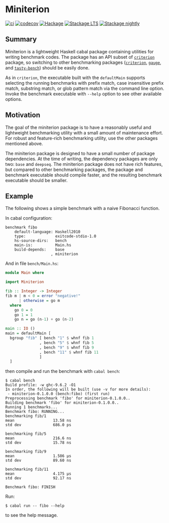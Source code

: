 # Miniterion

[![ci][ci-badge-svg]][ci-badge-link]
[![codecov][codecov-badge-svg]][codecov-badge-link]
[![Hackage][hackage-badge]][hackage-package]
[![Stackage LTS][stackage-lts-badge]][stackage-lts-package]
[![Stackage nightly][stackage-nightly-badge]][stackage-nightly-package]


## Summary

Miniterion is a lightweight Haskell cabal package containing utilities
for writing benchmark codes. The package has an API subset of
[`criterion`][criterion] package, so switching to other benchmarking
packages ([`criterion`][criterion], [`gauge`][gauge], and
[`tasty-bench`][tasty-bench]) should be easily done.

As in `criterion`, the executable built with the `defaultMain`
supports selecting the running benchmarks with prefix match,
case insensitive prefix match, substring match, or glob pattern match
via the command line option. Invoke the benchmark executable with `--help`
option to see other available options.


## Motivation

The goal of the miniterion package is to have a reasonably useful and
lightweight benchmarking utility with a small amount of maintenance
effort. For robust and feature-rich benchmarking utility, use the
other packages mentioned above.

The miniterion package is designed to have a small number of package
dependencies. At the time of writing, the dependency packages are only
two: `base` and `deepseq`. The miniterion package does not have rich
features, but compared to other benchmarking packages, the package and
benchmark executable should compile faster, and the resulting
benchmark executable should be smaller.


## Example

The following shows a simple benchmark with a naive Fibonacci
function.

In cabal configuration:

```
benchmark fibo
    default-language: Haskell2010
    type:             exitcode-stdio-1.0
    hs-source-dirs:   bench
    main-is:          Main.hs
    build-depends:    base
                    , miniterion 
```

And in file `bench/Main.hs`:

```haskell
module Main where

import Miniterion

fib :: Integer -> Integer
fib m | m < 0 = error "negative!"
      | otherwise = go m
  where
    go 0 = 0
    go 1 = 1
    go n = go (n-1) + go (n-2)

main :: IO ()
main = defaultMain [
  bgroup "fib" [ bench "1" $ whnf fib 1
               , bench "5" $ whnf fib 5
               , bench "9" $ whnf fib 9
               , bench "11" $ whnf fib 11
               ]
  ]
```

then compile and run the benchmark with `cabal bench`:

```console
$ cabal bench
Build profile: -w ghc-9.6.2 -O1
In order, the following will be built (use -v for more details):
 - miniterion-0.1.0.0 (bench:fibo) (first run)
Preprocessing benchmark 'fibo' for miniterion-0.1.0.0..
Building benchmark 'fibo' for miniterion-0.1.0.0..
Running 1 benchmarks...
Benchmark fibo: RUNNING...
benchmarking fib/1
mean                 13.58 ns
std dev              686.0 ps

benchmarking fib/5
mean                 216.6 ns
std dev              15.78 ns

benchmarking fib/9
mean                 1.586 μs
std dev              89.60 ns

benchmarking fib/11
mean                 4.175 μs
std dev              92.17 ns

Benchmark fibo: FINISH
```

Run:

```console
$ cabal run -- fibo --help
```

to see the help message.

<!-- links -->

[ci-badge-svg]: https://github.com/8c6794b6/miniterion/actions/workflows/ci.yml/badge.svg
[ci-badge-link]: https://github.com/8c6794b6/miniterion/actions/workflows/ci.yml

[codecov-badge-svg]: https://codecov.io/github/8c6794b6/miniterion/graph/badge.svg
[codecov-badge-link]: https://codecov.io/github/8c6794b6/miniterion

[hackage-badge]: http://img.shields.io/hackage/v/miniterion.svg
[hackage-package]: http://hackage.haskell.org/package/miniterion

[stackage-lts-badge]: http://stackage.org/package/miniterion/badge/lts
[stackage-lts-package]: http://stackage.org/lts/package/miniterion

[stackage-nightly-badge]: http://stackage.org/package/miniterion/badge/nightly
[stackage-nightly-package]: http://stackage.org/nightly/package/miniterion

[criterion]: http://hackage.haskell.org/package/criterion
[gauge]: http://hackage.haskell.org/package/gauge
[tasty-bench]: http://hackage.haskell.org/package/tasty-bench
